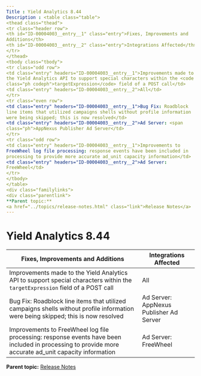 ```yaml
---
Title : Yield Analytics 8.44
Description : <table class="table">
<thead class="thead">
<tr class="header row">
<th id="ID-00004003__entry__1" class="entry">Fixes, Improvements and
Additions</th>
<th id="ID-00004003__entry__2" class="entry">Integrations Affected</th>
</tr>
</thead>
<tbody class="tbody">
<tr class="odd row">
<td class="entry" headers="ID-00004003__entry__1">Improvements made to
the Yield Analytics API to support special characters within the <code
class="ph codeph">targetExpression</code> field of a POST call</td>
<td class="entry" headers="ID-00004003__entry__2">All</td>
</tr>
<tr class="even row">
<td class="entry" headers="ID-00004003__entry__1">Bug Fix: Roadblock
line items that utilized campaigns shells without profile information
were being skipped; this is now resolved</td>
<td class="entry" headers="ID-00004003__entry__2">Ad Server: <span
class="ph">AppNexus Publisher Ad Server</td>
</tr>
<tr class="odd row">
<td class="entry" headers="ID-00004003__entry__1">Improvements to
FreeWheel log file processing: response events have been included in
processing to provide more accurate ad_unit capacity information</td>
<td class="entry" headers="ID-00004003__entry__2">Ad Server:
FreeWheel</td>
</tr>
</tbody>
</table>
<div class="familylinks">
<div class="parentlink">
**Parent topic:**
<a href="../topics/release-notes.html" class="link">Release Notes</a>
---
```



# Yield Analytics 8.44



<table class="table">
<thead class="thead">
<tr class="header row">
<th id="ID-00004003__entry__1" class="entry">Fixes, Improvements and
Additions</th>
<th id="ID-00004003__entry__2" class="entry">Integrations Affected</th>
</tr>
</thead>
<tbody class="tbody">
<tr class="odd row">
<td class="entry" headers="ID-00004003__entry__1">Improvements made to
the Yield Analytics API to support special characters within the <code
class="ph codeph">targetExpression</code> field of a POST call</td>
<td class="entry" headers="ID-00004003__entry__2">All</td>
</tr>
<tr class="even row">
<td class="entry" headers="ID-00004003__entry__1">Bug Fix: Roadblock
line items that utilized campaigns shells without profile information
were being skipped; this is now resolved</td>
<td class="entry" headers="ID-00004003__entry__2">Ad Server: <span
class="ph">AppNexus Publisher Ad Server</td>
</tr>
<tr class="odd row">
<td class="entry" headers="ID-00004003__entry__1">Improvements to
FreeWheel log file processing: response events have been included in
processing to provide more accurate ad_unit capacity information</td>
<td class="entry" headers="ID-00004003__entry__2">Ad Server:
FreeWheel</td>
</tr>
</tbody>
</table>



<div class="familylinks">

<div class="parentlink">

**Parent topic:**
<a href="../topics/release-notes.html" class="link">Release Notes</a>






